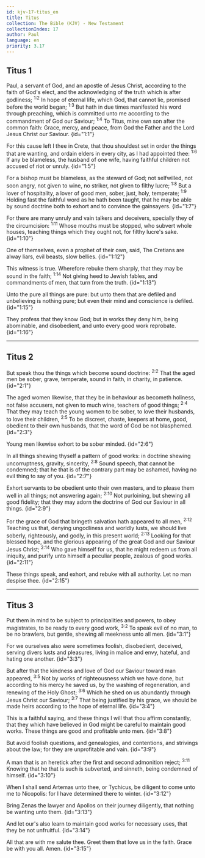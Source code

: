 ```yaml
---
id: kjv-17-titus_en
title: Titus
collection: The Bible (KJV) - New Testament
collectionIndex: 17
author: Paul
language: en
priority: 3.17
---
```


## Titus 1

Paul, a servant of God, and an apostle of Jesus Christ, according to the faith of God's elect, and the acknowledging of the truth which is after godliness; <sup>1:2</sup> In hope of eternal life, which God, that cannot lie, promised before the world began; <sup>1:3</sup> But hath in due times manifested his word through preaching, which is committed unto me according to the commandment of God our Saviour; <sup>1:4</sup> To Titus, mine own son after the common faith: Grace, mercy, and peace, from God the Father and the Lord Jesus Christ our Saviour.  {id="1:1"}

For this cause left I thee in Crete, that thou shouldest set in order the things that are wanting, and ordain elders in every city, as I had appointed thee: <sup>1:6</sup> If any be blameless, the husband of one wife, having faithful children not accused of riot or unruly.  {id="1:5"}

For a bishop must be blameless, as the steward of God; not selfwilled, not soon angry, not given to wine, no striker, not given to filthy lucre; <sup>1:8</sup> But a lover of hospitality, a lover of good men, sober, just, holy, temperate; <sup>1:9</sup> Holding fast the faithful word as he hath been taught, that he may be able by sound doctrine both to exhort and to convince the gainsayers.  {id="1:7"}

For there are many unruly and vain talkers and deceivers, specially they of the circumcision: <sup>1:11</sup> Whose mouths must be stopped, who subvert whole houses, teaching things which they ought not, for filthy lucre's sake.  {id="1:10"}

One of themselves, even a prophet of their own, said, The Cretians are alway liars, evil beasts, slow bellies.  {id="1:12"}

This witness is true. Wherefore rebuke them sharply, that they may be sound in the faith; <sup>1:14</sup> Not giving heed to Jewish fables, and commandments of men, that turn from the truth.  {id="1:13"}

Unto the pure all things are pure: but unto them that are defiled and unbelieving is nothing pure; but even their mind and conscience is defiled.  {id="1:15"}

They profess that they know God; but in works they deny him, being abominable, and disobedient, and unto every good work reprobate.  {id="1:16"}

---

## Titus 2

But speak thou the things which become sound doctrine: <sup>2:2</sup> That the aged men be sober, grave, temperate, sound in faith, in charity, in patience.  {id="2:1"}

The aged women likewise, that they be in behaviour as becometh holiness, not false accusers, not given to much wine, teachers of good things; <sup>2:4</sup> That they may teach the young women to be sober, to love their husbands, to love their children, <sup>2:5</sup> To be discreet, chaste, keepers at home, good, obedient to their own husbands, that the word of God be not blasphemed.  {id="2:3"}

Young men likewise exhort to be sober minded.  {id="2:6"}

In all things shewing thyself a pattern of good works: in doctrine shewing uncorruptness, gravity, sincerity, <sup>2:8</sup> Sound speech, that cannot be condemned; that he that is of the contrary part may be ashamed, having no evil thing to say of you.  {id="2:7"}

Exhort servants to be obedient unto their own masters, and to please them well in all things; not answering again; <sup>2:10</sup> Not purloining, but shewing all good fidelity; that they may adorn the doctrine of God our Saviour in all things.  {id="2:9"}

For the grace of God that bringeth salvation hath appeared to all men, <sup>2:12</sup> Teaching us that, denying ungodliness and worldly lusts, we should live soberly, righteously, and godly, in this present world; <sup>2:13</sup> Looking for that blessed hope, and the glorious appearing of the great God and our Saviour Jesus Christ; <sup>2:14</sup> Who gave himself for us, that he might redeem us from all iniquity, and purify unto himself a peculiar people, zealous of good works.  {id="2:11"}

These things speak, and exhort, and rebuke with all authority. Let no man despise thee.  {id="2:15"}

---

## Titus 3

Put them in mind to be subject to principalities and powers, to obey magistrates, to be ready to every good work, <sup>3:2</sup> To speak evil of no man, to be no brawlers, but gentle, shewing all meekness unto all men.  {id="3:1"}

For we ourselves also were sometimes foolish, disobedient, deceived, serving divers lusts and pleasures, living in malice and envy, hateful, and hating one another.  {id="3:3"}

But after that the kindness and love of God our Saviour toward man appeared, <sup>3:5</sup> Not by works of righteousness which we have done, but according to his mercy he saved us, by the washing of regeneration, and renewing of the Holy Ghost; <sup>3:6</sup> Which he shed on us abundantly through Jesus Christ our Saviour; <sup>3:7</sup> That being justified by his grace, we should be made heirs according to the hope of eternal life.  {id="3:4"}

This is a faithful saying, and these things I will that thou affirm constantly, that they which have believed in God might be careful to maintain good works. These things are good and profitable unto men.  {id="3:8"}

But avoid foolish questions, and genealogies, and contentions, and strivings about the law; for they are unprofitable and vain.  {id="3:9"}

A man that is an heretick after the first and second admonition reject; <sup>3:11</sup> Knowing that he that is such is subverted, and sinneth, being condemned of himself.  {id="3:10"}

When I shall send Artemas unto thee, or Tychicus, be diligent to come unto me to Nicopolis: for I have determined there to winter.  {id="3:12"}

Bring Zenas the lawyer and Apollos on their journey diligently, that nothing be wanting unto them.  {id="3:13"}

And let our's also learn to maintain good works for necessary uses, that they be not unfruitful.  {id="3:14"}

All that are with me salute thee. Greet them that love us in the faith. Grace be with you all. Amen.  {id="3:15"}

